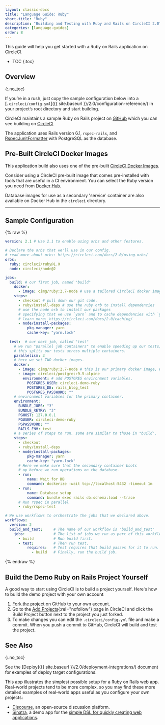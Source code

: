 ```yaml
---
layout: classic-docs
title: "Language Guide: Ruby"
short-title: "Ruby"
description: "Building and Testing with Ruby and Rails on CircleCI 2.0"
categories: [language-guides]
order: 8
---
```

    
This guide will help you get started with a Ruby on Rails application on CircleCI. 

* TOC
{:toc}

## Overview
{:.no_toc}

If you’re in a rush, just copy the sample configuration below into a
[`.circleci/config.yml`]({{ site.baseurl }}/2.0/configuration-reference/) in
your project’s root directory and start building.

CircleCI maintains a sample Ruby on Rails project on
[GitHub](https://github.com/CircleCI-Public/circleci-demo-ruby-rails) which you
can see building on
[CircleCI](https://app.circleci.com/pipelines/github/CircleCI-Public/circleci-demo-ruby-rails)

The application uses Rails version 6.1, `rspec-rails`, and
[RspecJunitFormatter][rspec-junit-formatter] with PostgreSQL as the database.


## Pre-Built CircleCI Docker Images

This application build also uses one of the pre-built [CircleCI Docker
Images]({{site.baseurl}}/2.0/circleci-images/).

Consider using a CircleCI pre-built image that comes pre-installed with tools
that are useful in a CI environment. You can select the Ruby version you need
from [Docker Hub](https://hub.docker.com/r/cimg/ruby).

Database images for use as a secondary 'service' container are also available on
Docker Hub in the `circleci` directory.

---

## Sample Configuration

{% raw %}

```yaml
version: 2.1 # Use 2.1 to enable using orbs and other features.

# Declare the orbs that we'll use in our config.
# read more about orbs: https://circleci.com/docs/2.0/using-orbs/
orbs:
  ruby: circleci/ruby@1.0 
  node: circleci/node@2

jobs:
  build: # our first job, named "build"
    docker:
      - image: cimg/ruby:2.7-node # use a tailored CircleCI docker image.
    steps:
      - checkout # pull down our git code.
      - ruby/install-deps # use the ruby orb to install dependencies
      # use the node orb to install our packages
      # specifying that we use `yarn` and to cache dependencies with `yarn.lock`
      # learn more: https://circleci.com/docs/2.0/caching/
      - node/install-packages: 
          pkg-manager: yarn
          cache-key: "yarn.lock"
          
  test:  # our next job, called "test"
    # we run "parallel job containers" to enable speeding up our tests;
    # this splits our tests across multiple containers.
    parallelism: 3 
    # here we set TWO docker images.
    docker:
      - image: cimg/ruby:2.7-node # this is our primary docker image, where step commands run.
      - image: circleci/postgres:9.5-alpine 
        environment: # add POSTGRES environment variables.
          POSTGRES_USER: circleci-demo-ruby
          POSTGRES_DB: rails_blog_test
          POSTGRES_PASSWORD: ""
    # environment variables for the primary container.
    environment:
      BUNDLE_JOBS: "3"
      BUNDLE_RETRY: "3"
      PGHOST: 127.0.0.1
      PGUSER: circleci-demo-ruby
      PGPASSWORD: ""
      RAILS_ENV: test
    # a series of steps to run, some are similar to those in "build".
    steps:
      - checkout 
      - ruby/install-deps 
      - node/install-packages:
          pkg-manager: yarn
          cache-key: "yarn.lock"
      # Here we make sure that the secondary container boots 
      # up before we run operations on the database.
      - run:
          name: Wait for DB
          command: dockerize -wait tcp://localhost:5432 -timeout 1m
      - run:
          name: Database setup
          command: bundle exec rails db:schema:load --trace
      # Run rspec in parallel
      - ruby/rspec-test

# We use workflows to orchestrate the jobs that we declared above.
workflows:
  version: 2
  build_and_test:     # The name of our workflow is "build_and_test"
    jobs:             # The list of jobs we run as part of this workflow.
      - build         # Run build first.
      - test:         # Then run test,
          requires:   # Test requires that build passes for it to run.
            - build   # Finally, run the build job.
```

{% endraw %}


## Build the Demo Ruby on Rails Project Yourself
  
A good way to start using CircleCI is to build a project yourself. Here's how to build the demo project with your own account:

1. [Fork the project][fork-demo-project] on GitHub to your own account.
2. Go to the [Add Projects](https://circleci.com/add-projects){:rel="nofollow"} page in CircleCI and click the Build Project button next to the project you just forked.
3. To make changes you can edit the `.circleci/config.yml` file and make a commit. When you push a commit to GitHub, CircleCI will build and test the project.

## See Also
{:.no_toc}

See the [Deploy]({{ site.baseurl }}/2.0/deployment-integrations/) document for examples of deploy target configurations.

This app illustrates the simplest possible setup for a Ruby on Rails web app. Real-world projects tend to be more complex, so you may find these more detailed examples of real-world apps useful as you configure your own projects:

* [Discourse](https://github.com/CircleCI-Public/discourse/blob/master/.circleci/config.yml), an open-source discussion platform.
* [Sinatra](https://github.com/CircleCI-Public/circleci-demo-ruby-sinatra), a demo app for the [simple DSL for quickly creating web applications](http://www.sinatrarb.com/).

[fork-demo-project]: https://github.com/CircleCI-Public/circleci-demo-ruby-rails/tree/2.1-orbs-config
[rspec-junit-formatter]: https://github.com/sj26/rspec_junit_formatter
